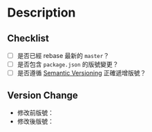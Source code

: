 # Description
<!-- Describe the changes you have made -->

## Checklist

- [ ] 是否已經 rebase 最新的 `master`？
- [ ] 是否包含 `package.json` 的版號變更？
- [ ] 是否遵循 [Semantic Versioning](https://semver.org/) 正確遞增版號？

## Version Change

- 修改前版號：
- 修改後版號：
